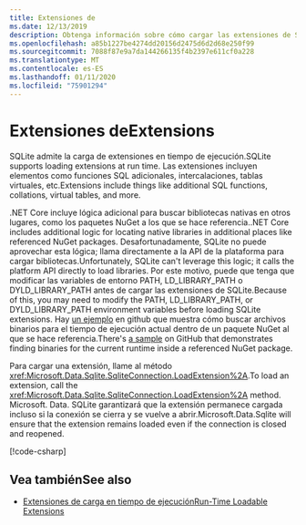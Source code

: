 ```yaml
---
title: Extensiones de
ms.date: 12/13/2019
description: Obtenga información sobre cómo cargar las extensiones de SQLite.
ms.openlocfilehash: a85b1227be4274dd20156d2475d6d2d68e250f99
ms.sourcegitcommit: 7088f87e9a7da144266135f4b2397e611cf0a228
ms.translationtype: MT
ms.contentlocale: es-ES
ms.lasthandoff: 01/11/2020
ms.locfileid: "75901294"
---
```

# <a name="extensions"></a><span data-ttu-id="19096-103">Extensiones de</span><span class="sxs-lookup"><span data-stu-id="19096-103">Extensions</span></span>

<span data-ttu-id="19096-104">SQLite admite la carga de extensiones en tiempo de ejecución.</span><span class="sxs-lookup"><span data-stu-id="19096-104">SQLite supports loading extensions at run time.</span></span> <span data-ttu-id="19096-105">Las extensiones incluyen elementos como funciones SQL adicionales, intercalaciones, tablas virtuales, etc.</span><span class="sxs-lookup"><span data-stu-id="19096-105">Extensions include things like additional SQL functions, collations, virtual tables, and more.</span></span>

<span data-ttu-id="19096-106">.NET Core incluye lógica adicional para buscar bibliotecas nativas en otros lugares, como los paquetes NuGet a los que se hace referencia.</span><span class="sxs-lookup"><span data-stu-id="19096-106">.NET Core includes additional logic for locating native libraries in additional places like referenced NuGet packages.</span></span> <span data-ttu-id="19096-107">Desafortunadamente, SQLite no puede aprovechar esta lógica; llama directamente a la API de la plataforma para cargar bibliotecas.</span><span class="sxs-lookup"><span data-stu-id="19096-107">Unfortunately, SQLite can't leverage this logic; it calls the platform API directly to load libraries.</span></span> <span data-ttu-id="19096-108">Por este motivo, puede que tenga que modificar las variables de entorno PATH, LD_LIBRARY_PATH o DYLD_LIBRARY_PATH antes de cargar las extensiones de SQLite.</span><span class="sxs-lookup"><span data-stu-id="19096-108">Because of this, you may need to modify the PATH, LD_LIBRARY_PATH, or DYLD_LIBRARY_PATH environment variables before loading SQLite extensions.</span></span> <span data-ttu-id="19096-109">Hay [un ejemplo](https://github.com/dotnet/samples/blob/master/snippets/standard/data/sqlite/ExtensionsSample/Program.cs) en github que muestra cómo buscar archivos binarios para el tiempo de ejecución actual dentro de un paquete NuGet al que se hace referencia.</span><span class="sxs-lookup"><span data-stu-id="19096-109">There's [a sample](https://github.com/dotnet/samples/blob/master/snippets/standard/data/sqlite/ExtensionsSample/Program.cs) on GitHub that demonstrates finding binaries for the current runtime inside a referenced NuGet package.</span></span>

<span data-ttu-id="19096-110">Para cargar una extensión, llame al método <xref:Microsoft.Data.Sqlite.SqliteConnection.LoadExtension%2A>.</span><span class="sxs-lookup"><span data-stu-id="19096-110">To load an extension, call the <xref:Microsoft.Data.Sqlite.SqliteConnection.LoadExtension%2A> method.</span></span> <span data-ttu-id="19096-111">Microsoft. Data. SQLite garantizará que la extensión permanece cargada incluso si la conexión se cierra y se vuelve a abrir.</span><span class="sxs-lookup"><span data-stu-id="19096-111">Microsoft.Data.Sqlite will ensure that the extension remains loaded even if the connection is closed and reopened.</span></span>

[!code-csharp[](../../../../samples/snippets/standard/data/sqlite/ExtensionsSample/Program.cs?name=snippet_LoadExtension)]

## <a name="see-also"></a><span data-ttu-id="19096-112">Vea también</span><span class="sxs-lookup"><span data-stu-id="19096-112">See also</span></span>

* [<span data-ttu-id="19096-113">Extensiones de carga en tiempo de ejecución</span><span class="sxs-lookup"><span data-stu-id="19096-113">Run-Time Loadable Extensions</span></span>](https://www.sqlite.org/loadext.html)
